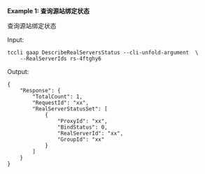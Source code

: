 **Example 1: 查询源站绑定状态**

查询源站绑定状态

Input: 

```
tccli gaap DescribeRealServersStatus --cli-unfold-argument  \
    --RealServerIds rs-4ftghy6
```

Output: 
```
{
    "Response": {
        "TotalCount": 1,
        "RequestId": "xx",
        "RealServerStatusSet": [
            {
                "ProxyId": "xx",
                "BindStatus": 0,
                "RealServerId": "xx",
                "GroupId": "xx"
            }
        ]
    }
}
```

